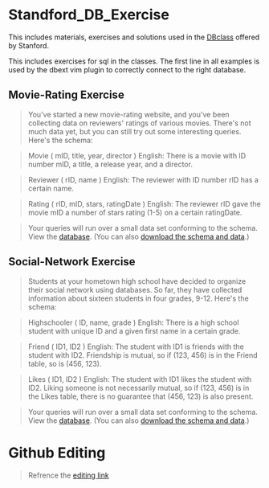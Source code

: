 # Standford_DB_Exercise
This includes materials, exercises and solutions used in the [DBclass](https://lagunita.stanford.edu/courses/DB/SQL/SelfPaced/course/#i4x://DB/SQL/chapter/ch-sql) offered by Stanford.


This includes exercises for sql in the classes. The first line in all examples is used by the dbext vim plugin to correctly connect to the right database.

## Movie-Rating Exercise
> You've started a new movie-rating website, and you've been collecting data on reviewers' ratings of various movies. There's not much data yet, but you can still try out some interesting queries. Here's the schema: 

> Movie ( mID, title, year, director ) 
English: There is a movie with ID number mID, a title, a release year, and a director. 

> Reviewer ( rID, name ) 
English: The reviewer with ID number rID has a certain name. 

> Rating ( rID, mID, stars, ratingDate ) 
English: The reviewer rID gave the movie mID a number of stars rating (1-5) on a certain ratingDate. 

> Your queries will run over a small data set conforming to the schema. View the [database](https://lagunita.stanford.edu/c4x/DB/SQL/asset/moviedata.html). (You can also [download the schema and data](https://s3-us-west-2.amazonaws.com/prod-c2g/db/Winter2013/files/rating.sql).) 

## Social-Network Exercise

> Students at your hometown high school have decided to organize their social network using databases. So far, they have collected information about sixteen students in four grades, 9-12. Here's the schema: 

> Highschooler ( ID, name, grade ) 
English: There is a high school student with unique ID and a given first name in a certain grade. 

> Friend ( ID1, ID2 ) 
English: The student with ID1 is friends with the student with ID2. Friendship is mutual, so if (123, 456) is in the Friend table, so is (456, 123). 

> Likes ( ID1, ID2 ) 
English: The student with ID1 likes the student with ID2. Liking someone is not necessarily mutual, so if (123, 456) is in the Likes table, there is no guarantee that (456, 123) is also present. 

> Your queries will run over a small data set conforming to the schema. View the [database](https://lagunita.stanford.edu/c4x/DB/SQL/asset/socialdata.html). (You can also [download the schema and data](https://s3-us-west-2.amazonaws.com/prod-c2g/db/Winter2013/files/social.sql).) 

# Github Editing
> Refrence the [editing link](https://help.github.com/en/articles/basic-writing-and-formatting-syntax)
